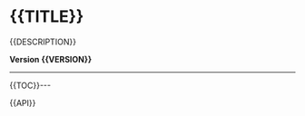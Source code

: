 {{TITLE}}
===================
{{DESCRIPTION}}

<strong>Version {{VERSION}}</strong>

---
{{TOC}}---

{{API}}
